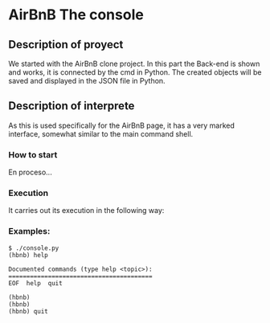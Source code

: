 # AirBnB The console

## Description of proyect
We started with the AirBnB clone project.
In this part the Back-end is shown and works, it is connected by the cmd in Python.
The created objects will be saved and displayed in the JSON file in Python.

## Description of interprete
As this is used specifically for the AirBnB page, it has a very marked interface, somewhat similar to the main command shell.

### How to start
En proceso...
### Execution
It carries out its execution in the following way:

### Examples:
    $ ./console.py
    (hbnb) help
    
    Documented commands (type help <topic>):
    ========================================
    EOF  help  quit
    
    (hbnb) 
    (hbnb) 
    (hbnb) quit
